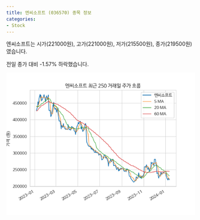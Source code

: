 ```yaml
---
title: 엔씨소프트 (036570) 종목 정보
categories:
- Stock
---
```


엔씨소프트는 시가(221000원), 고가(221000원), 저가(215500원), 종가(219500원)였습니다.

전일 종가 대비 -1.57% 하락했습니다.

<!-- more -->

![036570](/assets/stock_images/036570.png)